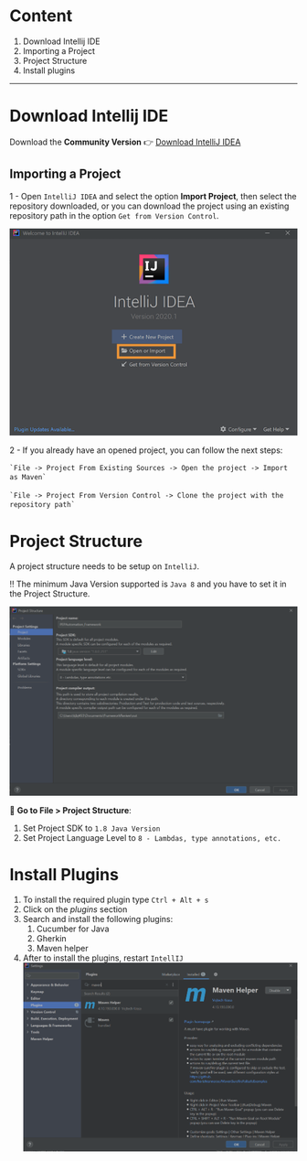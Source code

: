 # Content
1. Download Intellij IDE
1. Importing a Project
2. Project Structure
3. Install plugins
    
-----------------------

# Download Intellij IDE
Download the **Community Version** :point_right: [Download IntelliJ IDEA](https://www.jetbrains.com/idea)

## Importing a Project

1 - Open `IntelliJ IDEA` and select the option **Import Project**, then select the repository downloaded, or
    you can download the project using an existing repository path in the option `Get from Version Control`.

![importProject](../../../.img/intellij/importProject.png)

2 - If you already have an opened project, you can follow the next steps:
    
    `File -> Project From Existing Sources -> Open the project -> Import as Maven`
    
    `File -> Project From Version Control -> Clone the project with the repository path`

# Project Structure
A project structure needs to be setup on `IntelliJ`.

:bangbang: The minimum Java Version supported is `Java 8` and you have to set it in the Project Structure.

![openProjectStructure](../../../.img/intellij/projectStructure.PNG)

:pushpin: **Go to File > Project Structure**:

1. Set Project SDK to `1.8 Java Version`
2. Set Project Language Level to `8 - Lambdas, type annotations, etc.`

# Install Plugins

1. To install the required plugin type `Ctrl + Alt + s`
2. Click on the _plugins_ section
3. Search and install the following plugins:
    1. Cucumber for Java
    2. Gherkin
    3. Maven helper
4. After to install the plugins, restart `IntellIJ`   
![installPlugins](../../../.img/intellij/plugins.PNG)